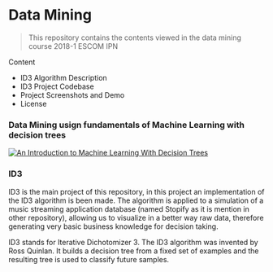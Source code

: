 # Data Mining
> This repository contains the contents viewed in the data mining course 2018-1 ESCOM IPN

Content

- ID3 Algorithm Description
- ID3 Project Codebase
- Project Screenshots and Demo
- License

### Data Mining usign fundamentals of Machine Learning with decision trees

[![An Introduction to Machine Learning With Decision Trees](https://ramandeep2017.files.wordpress.com/2017/08/02705-1cjv-yipk8pejnitg2vxava.png?w=640)]()


### ID3
ID3 is the main project of this repository, in this project an implementation of the ID3 algorithm is been made. The algorithm is applied to a simulation of a music streaming application database (named Stopify as it is mention in other repository), allowing us to visualize in a better way raw data, therefore generating very basic business knowledge for decision taking.

ID3 stands for Iterative Dichotomizer 3. The ID3 algorithm was invented by Ross Quinlan. It builds a decision tree from a fixed set of examples and the resulting tree is used to classify future samples.

